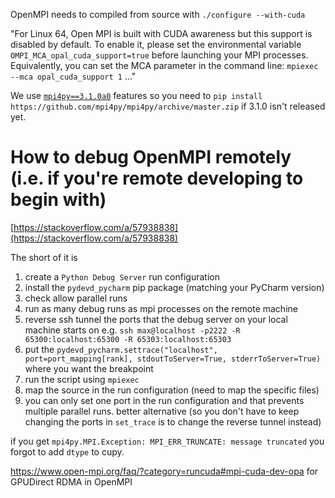 OpenMPI needs to compiled from source with `./configure --with-cuda`

"For Linux 64, Open MPI is built with CUDA awareness but this support is disabled by default.
To enable it, please set the environmental variable `OMPI_MCA_opal_cuda_support=true` before
launching your MPI processes. Equivalently, you can set the MCA parameter in the command line:
`mpiexec --mca opal_cuda_support 1` ..."

We use [`mpi4py==3.1.0a0`](https://docs.cupy.dev/en/stable/reference/interoperability.html#mpi4py) features so you need to `pip install https://github.com/mpi4py/mpi4py/archive/master.zip` if 3.1.0 isn't released yet.

# How to debug OpenMPI remotely (i.e. if you're remote developing to begin with)

[https://stackoverflow.com/a/57938838](https://stackoverflow.com/a/57938838)

The short of it is 

1. create a `Python Debug Server` run configuration
2. install the `pydevd_pycharm` pip package (matching your PyCharm version)
3. check allow parallel runs
4. run as many debug runs as mpi processes on the remote machine
5. reverse ssh tunnel the ports that the debug server on your local machine starts on e.g. `ssh max@localhost -p2222 -R 65300:localhost:65300 -R 65303:localhost:65303`
6. put the `pydevd_pycharm.settrace("localhost", port=port_mapping[rank], stdoutToServer=True, stderrToServer=True)` where you want the breakpoint
7. run the script using `mpiexec`
8. map the source in the run configuration (need to map the specific files)
9. you can only set one port in the run configuration and that prevents multiple parallel runs. better alternative (so you don't have to keep changing the ports in `set_trace` is to change the reverse tunnel instead)

if you get `mpi4py.MPI.Exception: MPI_ERR_TRUNCATE: message truncated` you forgot to add `dtype` to cupy.

https://www.open-mpi.org/faq/?category=runcuda#mpi-cuda-dev-opa for GPUDirect RDMA in OpenMPI
